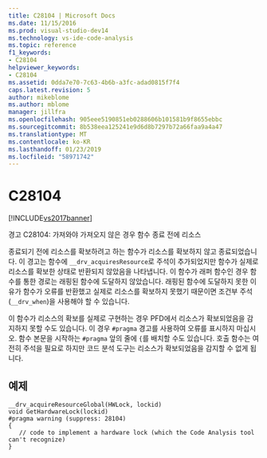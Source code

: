 ```yaml
---
title: C28104 | Microsoft Docs
ms.date: 11/15/2016
ms.prod: visual-studio-dev14
ms.technology: vs-ide-code-analysis
ms.topic: reference
f1_keywords:
- C28104
helpviewer_keywords:
- C28104
ms.assetid: 0dda7e70-7c63-4b6b-a3fc-adad0815f7f4
caps.latest.revision: 5
author: mikeblome
ms.author: mblome
manager: jillfra
ms.openlocfilehash: 905eee5190851eb0288606b101581b9f8655ebbc
ms.sourcegitcommit: 8b538eea125241e9d6d8b7297b72a66faa9a4a47
ms.translationtype: MT
ms.contentlocale: ko-KR
ms.lasthandoff: 01/23/2019
ms.locfileid: "58971742"
---
```

# <a name="c28104"></a>C28104
[!INCLUDE[vs2017banner](../includes/vs2017banner.md)]

경고 C28104: 가져와야 가져오지 않은 경우 함수 종료 전에 리소스  
  
 종료되기 전에 리소스를 확보하려고 하는 함수가 리소스를 확보하지 않고 종료되었습니다. 이 경고는 함수에 `__drv_acquiresResource`로 주석이 추가되었지만 함수가 실제로 리소스를 확보한 상태로 반환되지 않았음을 나타냅니다. 이 함수가 래퍼 함수인 경우 함수를 통한 경로는 래핑된 함수에 도달하지 않았습니다. 래핑된 함수에 도달하지 못한 이유가 함수가 오류를 반환했고 실제로 리소스를 확보하지 못했기 때문이면 조건부 주석(`__drv_when`)을 사용해야 할 수 있습니다.  
  
 이 함수가 리소스의 확보를 실제로 구현하는 경우 PFD에서 리소스가 확보되었음을 감지하지 못할 수도 있습니다. 이 경우 `#pragma` 경고를 사용하여 오류를 표시하지 마십시오. 함수 본문을 시작하는 `#pragma` 앞의 줄에 `{`를 배치할 수도 있습니다. 호출 함수는 여전히 주석을 필요로 하지만 코드 분석 도구는 리소스가 확보되었음을 감지할 수 없게 됩니다.  
  
## <a name="example"></a>예제  
  
```  
__drv_acquireResourceGlobal(HWLock, lockid)  
void GetHardwareLock(lockid)  
#pragma warning (suppress: 28104)  
{  
   // code to implement a hardware lock (which the Code Analysis tool can't recognize)  
}  
```
